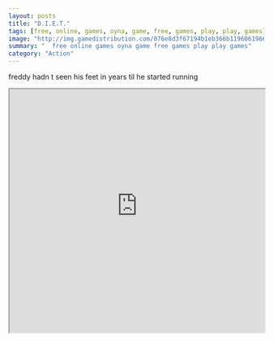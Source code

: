 ```yaml
---
layout: posts
title: "D.I.E.T."
tags: [free, online, games, oyna, game, free, games, play, play, games]
image: "http://img.gamedistribution.com/076e8d3f67194b1eb366b1196061966d.jpg"
summary: "  free online games oyna game free games play play games"
category: "Action"
---
```


freddy hadn t seen his feet in years til he started running

<iframe width="100%" height="480px;" src="http://flash.gamedistribution.com?game=076e8d3f67194b1eb366b1196061966d"></iframe>